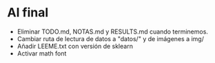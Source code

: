 # Al final
- Eliminar TODO.md, NOTAS.md y RESULTS.md cuando terminemos.
- Cambiar ruta de lectura de datos a "datos/" y de imágenes a img/
- Añadir LEEME.txt con versión de sklearn
- Activar math font
